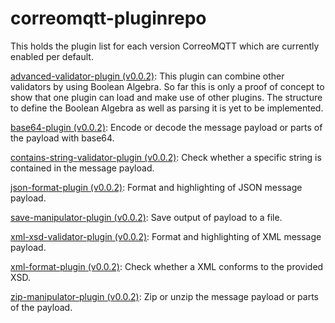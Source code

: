 # correomqtt-pluginrepo
This holds the plugin list for each version CorreoMQTT which are currently enabled per default.

[advanced-validator-plugin (v0.0.2)](https://github.com/EXXETA/correomqtt-plugin-advanced-validator):
This plugin can combine other validators by using Boolean Algebra. 
So far this is only a proof of concept to show that one plugin can load and make use of other plugins.
The structure to define the Boolean Algebra as well as parsing it is yet to be implemented. 



[base64-plugin (v0.0.2)](https://github.com/EXXETA/correomqtt-plugin-base64):
Encode or decode the message payload or parts of the payload with base64.


[contains-string-validator-plugin (v0.0.2)](https://github.com/EXXETA/correomqtt-plugin-contains-string-validator):
Check whether a specific string is contained in the message payload.


[json-format-plugin (v0.0.2)](https://github.com/EXXETA/correomqtt-plugin-json-format):
Format and highlighting of JSON message payload.


[save-manipulator-plugin (v0.0.2)](https://github.com/EXXETA/correomqtt-plugin-save):
Save output of payload to a file.


[xml-xsd-validator-plugin (v0.0.2)](https://github.com/EXXETA/correomqtt-plugin-xml-xsd-validator):
Format and highlighting of XML message payload.


[xml-format-plugin (v0.0.2)](https://github.com/EXXETA/correomqtt-plugin-xml-format):
Check whether a XML conforms to the provided XSD.


[zip-manipulator-plugin (v0.0.2)](https://github.com/EXXETA/correomqtt-plugin-zip):
Zip or unzip the message payload or parts of the payload.
